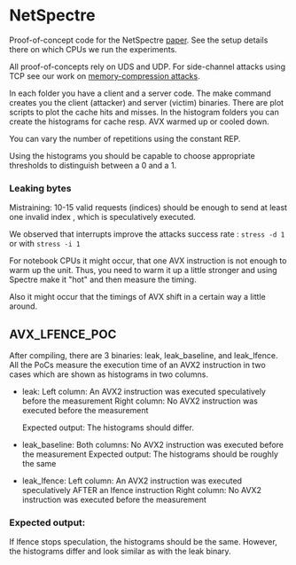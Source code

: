 # NetSpectre
Proof-of-concept code for the NetSpectre [paper](https://martinschwarzl.at/media/files/netspectre.pdf).
See the setup details there on which CPUs we run the experiments.

All proof-of-concepts rely on UDS and UDP. 
For side-channel attacks using TCP see our work on [memory-compression attacks](https://github.com/IAIK/Memory-Compression-Attacks).


In each folder you have a client and a server code.
The make command creates you the client (attacker) and server (victim) binaries.
There are plot scripts to plot the cache hits and misses.
In the histogram folders you can create the histograms for cache resp. AVX warmed up or cooled down.

You can vary the number of repetitions using the constant REP.

Using the histograms you should be capable to choose appropriate thresholds to distinguish 
between a 0 and a 1.

### Leaking bytes

Mistraining: 10-15 valid requests (indices) should be enough to send at least one invalid index , which is speculatively executed.

We observed that interrupts improve the attacks success rate : 
`stress -d 1` or with `stress -i 1`

For notebook CPUs it might occur, that one AVX instruction is not enough to warm up the unit.
Thus, you need to warm it up a little stronger and using Spectre make it "hot" and then measure the timing.

Also it might occur that the timings of AVX shift in a certain way a little around. 


## AVX_LFENCE_POC
After compiling, there are 3
binaries: leak, leak_baseline, and leak_lfence. All the PoCs measure the
execution time of an AVX2 instruction in two cases which are shown as
histograms in two columns.

- leak:
    Left column: An AVX2 instruction was executed speculatively before the measurement
    Right column: No AVX2 instruction was executed before the measurement
 
    Expected output: The histograms should differ.

- leak_baseline:
    Both columns: No AVX2 instruction was executed before the measurement
Expected output: The histograms should be roughly the same

- leak_lfence:
    Left column: An AVX2 instruction was executed speculatively AFTER an lfence instruction
    Right column: No AVX2 instruction was executed before the measurement
    
### Expected output: 
If lfence stops speculation, the histograms should be the same. However, the histograms differ and look similar as with the leak binary.

